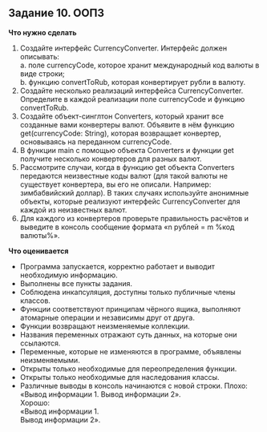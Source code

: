 ## Задание 10. ООП3
**Что нужно сделать**
1. Создайте интерфейс CurrencyConverter. Интерфейс должен описывать:
   </br>a. поле currencyCode, которое хранит международный код валюты в виде строки;
   </br>b. функцию convertToRub, которая конвертирует рубли в валюту.
2. Создайте несколько реализаций интерфейса CurrencyConverter. Определите в каждой реализации поле currencyCode и функцию convertToRub.
3. Создайте объект-синглтон Converters, который хранит все созданные вами конвертеры валют. Объявите в нём функцию get(currencyCode: String), которая возвращает конвертер, основываясь на переданном currencyCode.
4. В функции main с помощью объекта Converters и функции get получите несколько конвертеров для разных валют.
5. Рассмотрите случаи, когда в функцию get объекта Converters передаются неизвестные коды валют (для такой валюты не существует конвертера, вы его не описали. Например: зимбабвийский доллар). В таких случаях используйте анонимные объекты, которые реализуют интерфейс CurrencyConverter для каждой из неизвестных валют.
6. Для каждого из конвертеров проверьте правильность расчётов и выведите в консоль сообщение формата «n рублей = m %код валюты%».

**Что оценивается**
- Программа запускается, корректно работает и выводит необходимую информацию.
- Выполнены все пункты задания.
- Соблюдена инкапсуляция, доступны только публичные члены классов.
- Функции соответствуют принципам чёрного ящика, выполняют атомарные операции и независимы друг от друга.
- Функции возвращают неизменяемые коллекции.
- Названия переменных отражают суть данных, на которые они ссылаются.
- Переменные, которые не изменяются в программе, объявлены неизменяемыми.
- Открыты только необходимые для переопределения функции.
- Открыты только необходимые для наследования классы.
- Различные выводы в консоль начинаются с новой строки.
  Плохо: «Вывод информации 1. Вывод информации 2».</br>
Хорошо:
</br> «Вывод информации 1.
</br> Вывод информации 2».